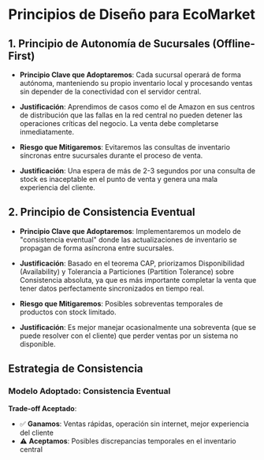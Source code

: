 # Principios de Diseño para EcoMarket

## 1. Principio de Autonomía de Sucursales (Offline-First)

* **Principio Clave que Adoptaremos**: Cada sucursal operará de forma autónoma, 
  manteniendo su propio inventario local y procesando ventas sin depender 
  de la conectividad con el servidor central.

* **Justificación**: Aprendimos de casos como el de Amazon en sus centros de 
  distribución que las fallas en la red central no pueden detener las 
  operaciones críticas del negocio. La venta debe completarse inmediatamente.

* **Riesgo que Mitigaremos**: Evitaremos las consultas de inventario síncronas 
  entre sucursales durante el proceso de venta.

* **Justificación**: Una espera de más de 2-3 segundos por una consulta de stock 
  es inaceptable en el punto de venta y genera una mala experiencia del cliente.

## 2. Principio de Consistencia Eventual

* **Principio Clave que Adoptaremos**: Implementaremos un modelo de "consistencia 
  eventual" donde las actualizaciones de inventario se propagan de forma 
  asíncrona entre sucursales.

* **Justificación**: Basado en el teorema CAP, priorizamos Disponibilidad 
  (Availability) y Tolerancia a Particiones (Partition Tolerance) sobre 
  Consistencia absoluta, ya que es más importante completar la venta que 
  tener datos perfectamente sincronizados en tiempo real.

* **Riesgo que Mitigaremos**: Posibles sobreventas temporales de productos 
  con stock limitado.

* **Justificación**: Es mejor manejar ocasionalmente una sobreventa (que se 
  puede resolver con el cliente) que perder ventas por un sistema no disponible.

## Estrategia de Consistencia

### Modelo Adoptado: Consistencia Eventual

**Trade-off Aceptado**: 
- ✅ **Ganamos**: Ventas rápidas, operación sin internet, mejor experiencia del cliente
- ⚠️ **Aceptamos**: Posibles discrepancias temporales en el inventario central
